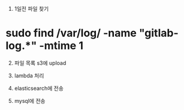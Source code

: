 1. 1일전 파일 찾기 

# sudo find /var/log/ -name "gitlab-log.*" -mtime 1


2. 파일 목록 s3에 upload

3. lambda 처리

4. elasticsearch에 전송

5. mysql에 전송